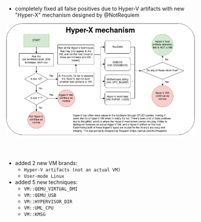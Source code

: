 - completely fixed all false positives due to Hyper-V artifacts with new "Hyper-X" mechanism designed by @NotRequiem
<p align="center">
<img src="assets/Hyper-X.png" align="center" title="VMAware">
<br>
</p>
<br>
<br>

- added 2 new VM brands: 
    - `Hyper-V artifacts (not an actual VM)`
    - `User-mode Linux`
- added 5 new techniques:
    - `VM::QEMU_VIRTUAL_DMI`
    - `VM::QEMU_USB`
    - `VM::HYPERVISOR_DIR`
    - `VM::UML_CPU`
    - `VM::KMSG`
